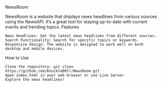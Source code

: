 NewsRoom

NewsRoom is a website that displays news headlines from various sources using the NewsAPI. It’s a great tool for staying up-to-date with current events and trending topics.
Features

    News Headlines: Get the latest news headlines from different sources.
    Search Functionality: Search for specific topics or keywords.
    Responsive Design: The website is designed to work well on both desktop and mobile devices.

How to Use

    Clone the repository: git clone https://github.com/KnuckleB0ll/NewsRoom.git
    Open index.html in your web browser or use Live Server.
    Explore the news headlines!
